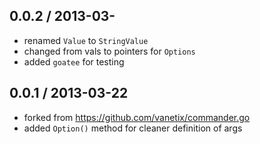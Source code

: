 0.0.2 / 2013-03-
------------------
* renamed `Value` to `StringValue`
* changed from vals to pointers for `Options`
* added `goatee` for testing


0.0.1 / 2013-03-22 
------------------
* forked from https://github.com/vanetix/commander.go
* added `Option()` method for cleaner definition of args